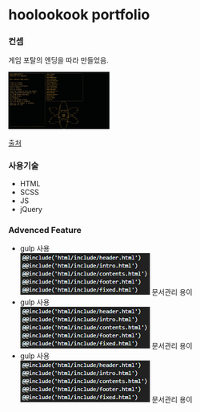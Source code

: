 <h1>hoolookook portfolio</h1>

<h3>컨셉</h3>

<p>게임 포탈의 엔딩을 따라 만들었음.</p>
<img src="/git_photo/portalEnd.jpg" width="40%" height="30%" title="portalEnding" alt="portalEnding"></img>


<a href="https://images.app.goo.gl/oJmhRCauUnYxQKJq9">출처</a>


<h3>사용기술</h3>
<ul>
  <li>HTML</li>
  <li>SCSS</li>
  <li>JS</li>
  <li>jQuery</li>
</ul>


<h3>Advenced Feature</h3>
<ul>
  <li>gulp 사용</li>
  <img src="/git_photo/gulp_index.PNG" title="gulp index" alt="gulp index">    문서관리 용이
  <li>gulp 사용</li>
  <img src="/git_photo/gulp_index.PNG" title="gulp index" alt="gulp index">    문서관리 용이
  <li>gulp 사용</li>
  <img src="/git_photo/gulp_index.PNG" title="gulp index" alt="gulp index">    문서관리 용이
  
</ul>
